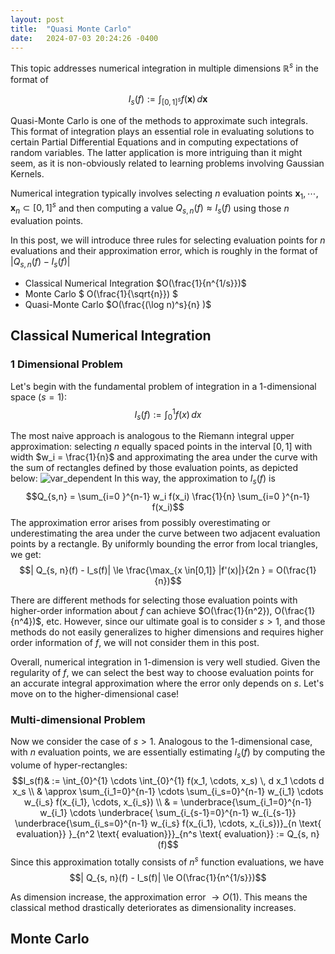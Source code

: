 ```yaml
---
layout: post
title:  "Quasi Monte Carlo"
date:   2024-07-03 20:24:26 -0400
---
```



This topic addresses numerical integration in multiple dimensions $\mathbb{R}^s$ in the format of 

$$I_s(f):= \int_{[0,1]^s} f(\mathbf{x}) \, d \mathbf{x} $$

Quasi-Monte Carlo is one of the methods to approximate such integrals. This format of integration plays an essential role in evaluating solutions to certain Partial Differential Equations and in computing expectations of random variables. The latter application is more intriguing than it might seem, as it is non-obviously related to learning problems involving Gaussian Kernels.

Numerical integration typically involves selecting $n$ evaluation points ${\mathbf{x}_1, \cdots, \mathbf{x}_n} \subset [0,1]^s$ and then computing a value $Q_{s, n}(f) \approx I_s(f)$ using those $n$ evaluation points.

In this post, we will introduce three rules for selecting evaluation points for $n$ evaluations and their approximation error, which is roughly in the format of $| Q_{s, n}(f) - I_s(f)|$
- Classical Numerical Integration $O(\frac{1}{n^{1/s}})$
- Monte Carlo $ O(\frac{1}{\sqrt{n}}) $
- Quasi-Monte Carlo $O(\frac{(\log n)^s}{n} )$

## Classical Numerical Integration

### 1 Dimensional Problem
Let's begin with the fundamental problem of integration in a 1-dimensional space $(s = 1)$:
$$I_s(f):= \int_{0}^1 f(x) \, d x $$

The most naive approach is analogous to the Riemann integral upper approximation: selecting $n$ equally spaced points in the interval $[0,1]$ with width $w_i = \frac{1}{n}$ and approximating the area under the curve with the sum of rectangles defined by those evaluation points, as depicted below:
![var_dependent](../../../assets/images/20240703/numerical_1d.png)
In this way, the approximation to $I_s(f)$ is
$$Q_{s,n} =  \sum_{i=0 }^{n-1} w_i f(x_i) \frac{1}{n} \sum_{i=0 }^{n-1} f(x_i)$$
The approximation error arises from possibly overestimating or underestimating the area under the curve between two adjacent evaluation points by a rectangle. By uniformly bounding the error from local triangles, we get:
$$| Q_{s, n}(f) - I_s(f)| \le \frac{\max_{x \in[0,1]} |f'(x)|}{2n } = O(\frac{1}{n})$$

There are different methods for selecting those evaluation points with higher-order information about $f$ can achieve $O(\frac{1}{n^2}), O(\frac{1}{n^4})$, etc. However, since our ultimate goal is to consider $s > 1$, and those methods do not easily generalizes to higher dimensions and requires higher order information of $f$, we will not consider them in this post.

Overall, numerical integration in 1-dimension is very well studied. Given the regularity of $f$, we can select the best way to choose evaluation points for an accurate integral approximation where the error only depends on $s$. Let's move on to the higher-dimensional case!

### Multi-dimensional Problem
Now we consider the case of $s > 1$. Analogous to the 1-dimensional case, with $n$ evaluation points, we are essentially estimating $I_s(f)$ by computing the volume of hyper-rectangles:  
$$I_s(f)& := \int_{0}^{1} \cdots \int_{0}^{1}  f(x_1, \cdots, x_s) \, d x_1 \cdots d x_s  \\
        & \approx \sum_{i_1=0}^{n-1} \cdots \sum_{i_s=0}^{n-1} w_{i_1} \cdots w_{i_s}  f(x_{i_1}, \cdots, x_{i_s}) \\
        & = \underbrace{\sum_{i_1=0}^{n-1}  w_{i_1}  \cdots \underbrace{ \sum_{i_{s-1}=0}^{n-1} w_{i_{s-1}} \underbrace{\sum_{i_s=0}^{n-1} w_{i_s}  f(x_{i_1}, \cdots, x_{i_s})}_{n \text{ evaluation}} }_{n^2 \text{ evaluation}}}_{n^s \text{ evaluation}} := Q_{s, n} (f)$$
Since this approximation totally consists of $n^s$ function evaluations, we have 
$$| Q_{s, n}(f) - I_s(f)| \le O(\frac{1}{n^{1/s}})$$

As dimension increase, the approximation error $\rightarrow O(1)$. This means the classical method drastically deteriorates as dimensionality increases. 

## Monte Carlo






